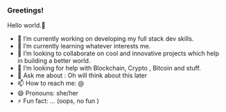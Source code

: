 ### Greetings! 

Hello world.👋

- 🔭 I’m currently working on developing my full stack dev skills.
- 🌱 I’m currently learning whatever interests me.
- 👯 I’m looking to collaborate on cool and innovative projects which help in building a better world.
- 🤔 I’m looking for help with Blockchain, Crypto , Bitcoin and stuff.
- 💬 Ask me about : Oh will think about this later
- 📫 How to reach me: @
- 😄 Pronouns: she/her
- ⚡ Fun fact: ... (oops, no fun )

